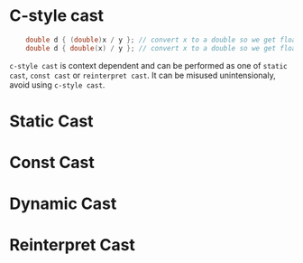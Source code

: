 # C-style cast
```cpp
    double d { (double)x / y }; // convert x to a double so we get floating point division
	double d { double(x) / y }; // convert x to a double so we get floating point division
```
`c-style cast` is context dependent and  can be performed as one of `static cast`, `const cast` or `reinterpret cast`. 
It can be misused unintensionaly, avoid using `c-style cast`.

# Static Cast

# Const Cast
# Dynamic Cast
# Reinterpret Cast